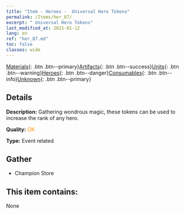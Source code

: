 ```yaml
---
title: "Item - Heroes -  Universal Hero Tokens"
permalink: /Items/her_87/
excerpt: " Universal Hero Tokens"
last_modified_at: 2021-01-12
lang: en
ref: "her_87.md"
toc: false
classes: wide
---
```

 [Materials](/Items/){: .btn .btn--primary}[Artifacts](/Items/Artifacts/){: .btn .btn--success}[Units](/Items/Units/){: .btn .btn--warning}[Heroes](/Items/Heroes/){: .btn .btn--danger}[Consumables](/Items/Consumables/){: .btn .btn--info}[Unknown](/Items/Unknown/){: .btn .btn--primary}

## Details
 **Description:** Gathering wondrous magic, these tokens can be used to increase the rank of any hero.

 **Quality:** <span style="color: #FF8C00">OK</span>

 **Type:** Event related

## Gather

*    Champion Store 

## This item contains:

  None

